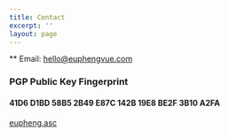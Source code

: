 ```yaml
---
title: Contact
excerpt: ''
layout: page
---
```

** Email: [hello@euphengvue.com](mailto:hello@euphengvue.com) 


### PGP Public Key Fingerprint

#### 41D6 D1BD 58B5 2B49 E87C  142B 19E8 BE2F 3B10 A2FA

[eupheng.asc](https://github.com/euvue/pgp-public-key/blob/main/eupheng.asc)

